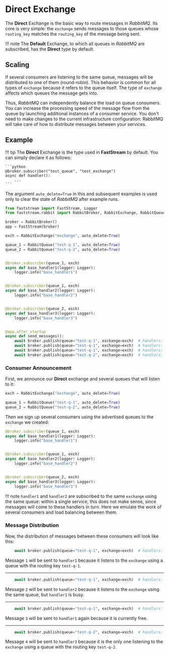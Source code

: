 # Direct Exchange

The **Direct** Exchange is the basic way to route messages in *RabbitMQ*. Its core is very simple: the `exchange` sends messages to those queues whose `routing_key` matches the `routing_key` of the message being sent.

!!! note
    The **Default** Exchange, to which all queues in *RabbitMQ* are subscribed, has the **Direct** type by default.

## Scaling

If several consumers are listening to the same queue, messages will be distributed to one of them (round-robin). This behavior is common for all types of `exchange` because it refers to the queue itself. The type of `exchange` affects which queues the message gets into.

Thus, *RabbitMQ* can independently balance the load on queue consumers. You can increase the processing speed of the message flow from the queue by launching additional instances of a consumer service. You don't need to make changes to the current infrastructure configuration: RabbitMQ will take care of how to distribute messages between your services.

## Example

!!! tip
    The **Direct** Exchange is the type used in **FastStream** by default. You can simply declare it as follows:

    ```python
    @broker.subscriber("test_queue", "test_exchange")
    async def handler():
        ...
    ```

The argument `auto_delete=True` in this and subsequent examples is used only to clear the state of *RabbitMQ* after example runs.

```python linenums="1"
from faststream import FastStream, Logger
from faststream.rabbit import RabbitBroker, RabbitExchange, RabbitQueue

broker = RabbitBroker()
app = FastStream(broker)

exch = RabbitExchange("exchange", auto_delete=True)

queue_1 = RabbitQueue("test-q-1", auto_delete=True)
queue_2 = RabbitQueue("test-q-2", auto_delete=True)


@broker.subscriber(queue_1, exch)
async def base_handler1(logger: Logger):
    logger.info("base_handler1")


@broker.subscriber(queue_1, exch)
async def base_handler2(logger: Logger):
    logger.info("base_handler2")


@broker.subscriber(queue_2, exch)
async def base_handler3(logger: Logger):
    logger.info("base_handler3")


@app.after_startup
async def send_messages():
    await broker.publish(queue="test-q-1", exchange=exch)  # handlers: 1
    await broker.publish(queue="test-q-1", exchange=exch)  # handlers: 2
    await broker.publish(queue="test-q-1", exchange=exch)  # handlers: 1
    await broker.publish(queue="test-q-2", exchange=exch)  # handlers: 3
```

### Consumer Announcement

First, we announce our **Direct** exchange and several queues that will listen to it:

```python linenums="7"
exch = RabbitExchange("exchange", auto_delete=True)

queue_1 = RabbitQueue("test-q-1", auto_delete=True)
queue_2 = RabbitQueue("test-q-2", auto_delete=True)
```

Then we sign up several consumers using the advertised queues to the `exchange` we created:

```python linenums="13" hl_lines="1 6 11"
@broker.subscriber(queue_1, exch)
async def base_handler1(logger: Logger):
    logger.info("base_handler1")


@broker.subscriber(queue_1, exch)
async def base_handler2(logger: Logger):
    logger.info("base_handler2")


@broker.subscriber(queue_2, exch)
async def base_handler3(logger: Logger):
    logger.info("base_handler3")
```

!!! note
    `handler1` and `handler2` are subscribed to the same `exchange` using the same queue:
    within a single service, this does not make sense, since messages will come to these handlers in turn.
    Here we emulate the work of several consumers and load balancing between them.

### Message Distribution

Now, the distribution of messages between these consumers will look like this:

```python linenums="30"
    await broker.publish(queue="test-q-1", exchange=exch)  # handlers: 1
```

Message `1` will be sent to `handler1` because it listens to the `exchange` using a queue with the routing key `test-q-1`.

---

```python linenums="31"
    await broker.publish(queue="test-q-1", exchange=exch)  # handlers: 2
```

Message `2` will be sent to `handler2` because it listens to the `exchange` using the same queue, but `handler1` is busy.

---

```python linenums="32"
    await broker.publish(queue="test-q-1", exchange=exch)  # handlers: 1
```

Message `3` will be sent to `handler1` again because it is currently free.

---

```python linenums="33"
    await broker.publish(queue="test-q-2", exchange=exch)  # handlers: 3
```

Message `4` will be sent to `handler3` because it is the only one listening to the `exchange` using a queue with the routing key `test-q-2`.
